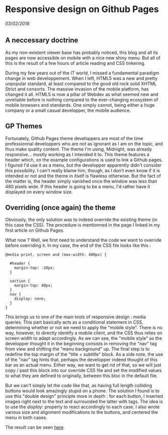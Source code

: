 # Responsive design on Github Pages
###### 03/02/2018

## A neccessary doctrine
As my non-existent viewer base has probably noticed, this blog and all its pages are now accessible on mobile with a nice new shiny menu.
But all of this is the result of a few hours of article reading and CSS tinkering. 

During my few years out of the IT world, I missed a fundamental paradigm change in web developpement. When I left, HTML5 was a new and pretty unpopular standard, at least compared to the good old rock solid XHTML Strict and consorts.
The massive invasion of the mobile platform, has changed it all. HTML5 is now a pillar of Webdev as what seemed new and unreliable before is nothing compared to the ever-changing ecosystem of mobile browsers and standards. 
One simply cannot, being either a huge company or a small casual developper, the mobile audience. 

## GP Themes
Fortunately, Github Pages theme developpers are most of the time professionnal developpers who are not as ignorant as I am on the topic, and thus make quality content.
The theme I'm using, Midnight, was already responsive... mostly working as I intended it to. 
This theme features a header which, on the example configurations is used to link a Github pages. I figured I'd use it as a menu, but the developper apparently didn't consider this possibility. 
I can't really blame him, though, as I don't even know if it is intended or not and the theme in itself is flawless otherwise. 
But the fact of the matter is, the header simply vanished once the window was less than 480 pixels wide. 
If this header is going to be a menu, I'd rather have it displayed on every window size. 

## Overriding (once again) the theme
Obviously, the only solution was to indeed override the existing theme (in this case the CSS). 
The procedure is mentionned in the page I linked in my first article on Github Pages. 

What now ? 
Well, we first need to understand the code we want to override before overriding it. In my case, the end of the CSS file looks like this : 

	@media print, screen and (max-width: 480px) {

	  #header {
		margin-top: -20px;
	  }

	  section {
		margin-top: 40px;
	  }
	  nav {
		display: none;
	  }
	}

This brings us to one of the main tools of responsive design : media queries. This part basically acts as a conditional statement in CSS, determining whether or not we need to apply the "mobile style".
There is no way, however, to directly identify a mobile client, and the CSS thus relies on screen width to adapt accordingly.
As we can see, the "mobile style" as the developper thought it in the beginning consists in removing the "nav" tag from view and shifting the "menu background" up. 
The final step is to redefine the top margin of the "title + subtitle" block. As a side note, the use of the "nav" tag hints that, perhaps the developper indeed thought of this bar as an actual menu.
Either way, we want to get rid of that, so we will just copy / past this block into our override CSS file and set the modified values to what they are defined to originally, between this bloc in the default file.

But we can't simply let the code like that, as having full length colliding buttons would look amazingly stupid on a phone. 
The solution I found is to use this "double design" principle more in depth : for each button, I inserted images right next to the text and surrounded the latter with *<span></span>* tags.
The idea is to use the *display:* property to react accordingly to each case.
I also wrote various size and alignment modifications to the buttons, and centered the menu in both cases. 

The result can be seen [here](https://github.com/Epistam/epistam.github.io/blob/master/assets/css/style.scss).
